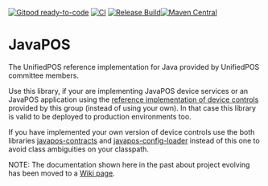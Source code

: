 [![Gitpod ready-to-code](https://img.shields.io/badge/Gitpod-ready--to--code-blue?logo=gitpod)](https://gitpod.io/#https://github.com/JavaPOSWorkingGroup/javapos) 
[![CI](https://github.com/JavaPOSWorkingGroup/javapos-config-loader/actions/workflows/build.yml/badge.svg)](https://github.com/JavaPOSWorkingGroup/javapos/actions/workflows/build.yml)
[![Release Build](https://github.com/JavaPOSWorkingGroup/javapos/actions/workflows/release.yml/badge.svg)](https://github.com/JavaPOSWorkingGroup/javapos/actions/workflows/release.yml)[![Maven Central](https://maven-badges.herokuapp.com/maven-central/org.javapos/javapos/badge.svg)](https://maven-badges.herokuapp.com/maven-central/org.javapos/javapos/)

# JavaPOS 

The UnifiedPOS reference implementation for Java provided by UnifiedPOS committee members.

Use this library, if your are implementing JavaPOS device services or an JavaPOS application using the [reference implementation of device controls](https://github.com/JavaPOSWorkingGroup/javapos-controls) provided by this group (instead of using your own). In that case this library is valid to be deployed to production environments too.

If you have implemented your own version of device controls use the both libraries [javapos-contracts](https://github.com/JavaPOSWorkingGroup/javapos-contracts) and [javapos-config-loader](https://github.com/JavaPOSWorkingGroup/javapos-config-loader) instead of this one to avoid class ambiguities on your classpath.

NOTE: The documentation shown here in the past about project evolving has been moved to a [Wiki page](https://github.com/JavaPOSWorkingGroup/javapos/wiki/Migrating-to-And-Joining-All-Sources-At-GitHub). 
